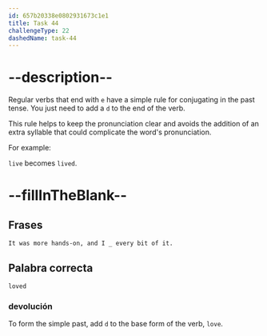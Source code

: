 ```yaml
---
id: 657b20338e0802931673c1e1
title: Task 44
challengeType: 22
dashedName: task-44
---
```


<!-- (Audio) Brian:  It was more hands-on, and I loved every bit of it. . -->

# --description--

Regular verbs that end with `e` have a simple rule for conjugating in the past tense. You just need to add a `d` to the end of the verb.

This rule helps to keep the pronunciation clear and avoids the addition of an extra syllable that could complicate the word's pronunciation.

For example:

`live` becomes `lived`.

# --fillInTheBlank--

## Frases

`It was more hands-on, and I _ every bit of it.`

## Palabra correcta

`loved`

### devolución

To form the simple past, add `d` to the base form of the verb, `love`.
